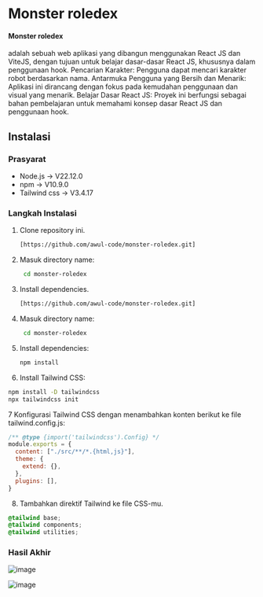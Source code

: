 # Monster roledex
#### Monster roledex 
adalah sebuah web aplikasi yang dibangun menggunakan React JS dan ViteJS, dengan tujuan untuk belajar dasar-dasar React JS, khususnya dalam penggunaan hook.
Pencarian Karakter: Pengguna dapat mencari karakter robot berdasarkan nama.
Antarmuka Pengguna yang Bersih dan Menarik: 
Aplikasi ini dirancang dengan fokus pada kemudahan penggunaan dan visual yang menarik.
Belajar Dasar React JS: Proyek ini berfungsi sebagai bahan pembelajaran untuk memahami konsep dasar React JS dan penggunaan hook.

## Instalasi

### Prasyarat
- Node.js      -> V22.12.0
- npm          -> V10.9.0
- Tailwind css -> V3.4.17

### Langkah Instalasi
1. Clone repository ini.
   ```bash
   [https://github.com/awul-code/monster-roledex.git]
2. Masuk directory name:
   ```bash
    cd monster-roledex

3. Install dependencies.
   ```bash
   [https://github.com/awul-code/monster-roledex.git]
4. Masuk directory name:
   ```bash
    cd monster-roledex

5. Install dependencies:
   ```bash
   npm install
6. Install Tailwind CSS:
  ```bash
  npm install -D tailwindcss
  npx tailwindcss init      
```
7 Konfigurasi Tailwind CSS dengan menambahkan konten berikut ke file 
tailwind.config.js:
```Javascript
/** @type {import('tailwindcss').Config} */
module.exports = {
  content: ["./src/**/*.{html,js}"],
  theme: {
    extend: {},
  },
  plugins: [],
}

```
8. Tambahkan direktif Tailwind ke file CSS-mu.
```Css
@tailwind base;
@tailwind components;
@tailwind utilities;


```
### Hasil Akhir
![image](https://github.com/user-attachments/assets/c7721d36-4569-4774-b197-9fb3002b7653)

![image](https://github.com/user-attachments/assets/0dd2cd61-75ef-4698-b255-7134437eaa37)








